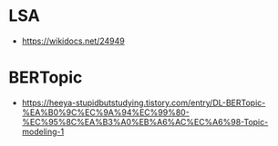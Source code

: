 # LSA

- https://wikidocs.net/24949

# BERTopic
- https://heeya-stupidbutstudying.tistory.com/entry/DL-BERTopic-%EA%B0%9C%EC%9A%94%EC%99%80-%EC%95%8C%EA%B3%A0%EB%A6%AC%EC%A6%98-Topic-modeling-1
